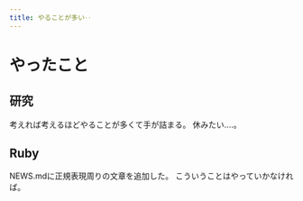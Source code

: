```yaml
---
title: やることが多い‥
---
```


# やったこと

## 研究

考えれば考えるほどやることが多くて手が詰まる。
休みたい‥‥。

## Ruby

NEWS.mdに正規表現周りの文章を追加した。
こういうことはやっていかなければ。
